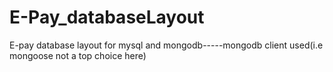 # E-Pay_databaseLayout
E-pay database layout for mysql and mongodb-----mongodb client used(i.e mongoose not a top choice here)
